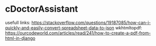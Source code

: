 # cDoctorAssistant

usefull links:
https://stackoverflow.com/questions/19187085/how-can-i-quickly-and-easily-convert-spreadsheet-data-to-json
wkhtmltopdf:
https://ourcodeworld.com/articles/read/241/how-to-create-a-pdf-from-html-in-django
